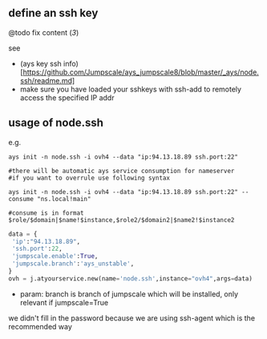 
## define an ssh key

@todo fix content (*3*)

see
- (ays key ssh info)[https://github.com/Jumpscale/ays_jumpscale8/blob/master/_ays/node.ssh/readme.md]
- make sure you have loaded your sshkeys with ssh-add to remotely access the specified IP addr

## usage of node.ssh

e.g.
```shell
ays init -n node.ssh -i ovh4 --data "ip:94.13.18.89 ssh.port:22"

#there will be automatic ays service consumption for nameserver
#if you want to overrule use following syntax

ays init -n node.ssh -i ovh4 --data "ip:94.13.18.89 ssh.port:22" --consume "ns.local!main"

#consume is in format $role/$domain|$name!$instance,$role2/$domain2|$name2!$instance2

```

```python
data = {
 'ip':"94.13.18.89",
 'ssh.port':22,
 'jumpscale.enable':True,
 'jumpscale.branch':'ays_unstable',
}
ovh = j.atyourservice.new(name='node.ssh',instance="ovh4",args=data)

```

- param: branch is branch of jumpscale which will be installed, only relevant if jumpscale=True

we didn't fill in the password because we are using ssh-agent which is the recommended way

